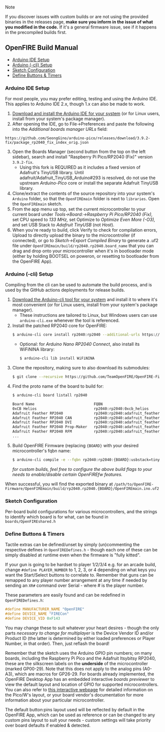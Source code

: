 > [!NOTE]
> If you discover issues with custom builds or are not using the provided binaries in the releases page, **make sure you inform in the issue of what you modified in the code.** If it's a general firmware issue, see if it happens in the precompiled builds first.

## OpenFIRE Build Manual
 - [Arduino IDE Setup](#arduino--ide-setup)
 - [Arduino (-cli) Setup](#arduino--cli-setup)
 - [Sketch Configuration](#sketch-configuration)
 - [Define Buttons & Timers](#define-buttons--timers)

### Arduino IDE Setup
For most people, you may prefer editing, testing and using the Arduino IDE. This applies to Arduino IDE 2.x, though 1.x can also be made to work.
 1. [Download and install the Arduino IDE for your system]() (or for Linux users, install from your system's package manager).
 2. After opening the IDE, go to File->Preferences and paste the following into the *Additional boards manager URLs* field:
 ```
 https://github.com/SeongGino/arduino-pico/releases/download/3.9.2-fix/package_rp2040_fix_index_orig.json
 ```
 3. Open the Boards Manager (second button from the top on the left sidebar), search and install "Raspberry Pi Pico/RP2040 (Fix)" version `3.9.2-fix`.
    - Using this fork is REQUIRED as it includes a fixed version of Adafruit's TinyUSB library. Until adafruit/Adafruit_TinyUSB_Arduino#293 is resolved, do not use the upstream *Arduino-Pico* core or install the separate Adafruit TinyUSB library.
 4. Clone/extract the contents of the source repository into your system's `Arduino` folder, so that the `OpenFIREmain` folder is next to `libraries`. Open the `OpenFIREmain` sketch.
 5. From the app menu up top, set the current microcontroller to your current board under *Tools->Board:->Raspberry Pi Pico/RP2040 (Fix),* set CPU speed to *133 MHz,* set Optimize to *Optimize Even More (-O3),* and set USB Stack to *Adafruit TinyUSB* (not *Host*).
 6. When you're ready to build, click Verify to check for compilation errors, Upload to directly upload the binary to the microcontroller (if connected), or go to *Sketch->Export Compiled Binary* to generate a .uf2 file under `OpenFIREmain/build/rp2040.rp2040.board_name` that you can drag and drop onto your microcontroller when it's in bootloader mode (either by holding BOOTSEL on poweron, or resetting to bootloader from the OpenFIRE App).

### Arduino (-cli) Setup
Compiling from the cli can be used to automate the build process, and is used by the GitHub actions deployments for release builds.
 1. [Download the Arduino-cli tool for your system](https://github.com/arduino/arduino-cli/releases/latest) and install it to where it's most convenient (or for Linux users, install from your system's package manager).
    - These instructions are tailored to Linux, but Windows users can use `arduino-cli.exe` whenever the tool is referenced.
 3. Install the patched RP2040 core for OpenFIRE:
    ```bash
    $ arduino-cli core install rp2040:rp2040 --additional-urls https://github.com/SeongGino/arduino-pico/releases/download/3.9.2-fix/package_rp2040_fix_index_orig.json
    ```
    - Optional: for *Arduino Nano RP2040 Connect*, also install its WiFiNINA library:
      ```bash
      $ arduino-cli lib install WiFiNINA
      ```
 4. Clone the repository, making sure to also download its submodules:
    ```bash
    $ git clone --recursive https://github.com/TeamOpenFIRE/OpenFIRE-Firmware
    ```
 5. Find the proto name of the board to build for:
    ```bash
    $ arduino-cli board listall rp2040
    
    Board Name                           FQBN
    0xCB Helios                          rp2040:rp2040:0xcb_helios
    Adafruit Feather RP2040              rp2040:rp2040:adafruit_feather
    Adafruit Feather RP2040 CAN          rp2040:rp2040:adafruit_feather_can
    Adafruit Feather RP2040 DVI          rp2040:rp2040:adafruit_feather_dvi
    Adafruit Feather RP2040 Prop-Maker   rp2040:rp2040:adafruit_feather_prop_maker
    Adafruit Feather RP2040 RFM          rp2040:rp2040:adafruit_feather_rfm
    ...
    ```
 6. Build OpenFIRE Firmware (replacing `{BOARD}` with your desired microcontroller's fqbn name:
    ```bash
    $ arduino-cli compile -e --fqbn rp2040:rp2040:{BOARD}:usbstack=tinyusb,opt=Optimize3 /path/to/OpenFIRE-Firmware/OpenFIREmain --libraries /path/to/repo/libraries
    ```
    *for custom builds, feel free to configure the above build flags to your needs to enable/disable certain OpenFIREfw features.*
    
When successful, you will find the exported binary at `/path/to/OpenFIRE-Firmware/OpenFIREmain/build/rp2040.rp2040.{BOARD}/OpenFIREmain.ino.uf2`

### Sketch Configuration
Per-board build configurations for various microcontrollers, and the strings to identify which board is for what, can be found in `boards/OpenFIREshared.h`

### Define Buttons & Timers
Tactile extras can be defined/unset by simply (un)commenting the respective defines in `OpenFIREDefines.h` - though each one of these can be simply disabled at runtime even when the firmware is "fully kitted".

If your gun is going to be hardset to player 1/2/3/4 e.g. for an arcade build, change `#define PLAYER_NUMBER` to 1, 2, 3, or 4 depending on what keys you want the Start/Select buttons to correlate to. Remember that guns can be remapped to any player number arrangement at any time if needed by sending an `XR#` command over Serial - where # is the player number.

These parameters are easily found and can be redefined in `OpenFIREDefines.h`:

```c++
#define MANUFACTURER_NAME "OpenFIRE"
#define DEVICE_NAME "FIRECon"
#define DEVICE_VID 0xF143
```

You may change these to suit whatever your heart desires - though the only parts *necessary to change for multiplayer* is the Device Vendor ID and/or Product ID (the latter is determined by either loaded preferences or Player Number, in that order). Then, just reflash the board!

Remember that the sketch uses the Arduino GPIO pin numbers; on many boards, including the Raspberry Pi Pico and the Adafruit Itsybitsy RP2040, these are the silkscreen labels on the **underside** of the microcontroller (marked GP00-29). Note that this does not apply to the analog pins (A0-A3), which are macros for GP26-29.
For boards already implemented, the OpenFIRE Desktop App has an embedded interactive *boards previewer* to view the default layout and location of GPIO for supported microcontrollers. You can also refer to [this interactive webpage](https://pico.pinout.xyz/) for detailed information on the Pico/W's layout, or your board vendor's documentation for more information about your particular microcontroller.

The default button:pins layout used will be reflected by default in the OpenFIRE App, which can be used as reference or can be changed to any custom pins layout to suit your needs - custom settings will take priority over board defaults if enabled & detected.
